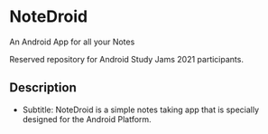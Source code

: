 # NoteDroid
An Android App for all your Notes

Reserved repository for Android Study Jams 2021 participants.

## Description

- Subtitle: NoteDroid is a simple notes taking app that is specially designed for the Android Platform.

